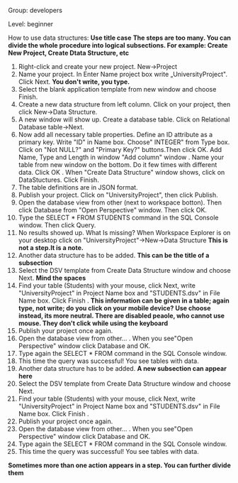 
Group:  developers

Level: beginner

How to use data structures: **Use title case**
**The steps are too many. You can divide the whole procedure into logical subsections. For example: Create New Project, Create Dtata Structure, etc**
1. Right-click and create your new project. New->Project
2. Name your project. In Enter Name project box write „UniversityProject&quot;. Click Next. **You don't write, you type.**
3. Select the blank application template from new window and choose Finish.
4. Create a new data structure from left column. Click on your project, then click New->Data Structure.
5. A new window will show up. Create a database table. Click on Relational Database table->Next.
6. Now add all necessary table properties. Define an ID attribute as a primary key. Write &quot;ID&quot; in Name box. Choose&quot; INTEGER&quot;  from Type box. Click on &quot;Not NULL?&quot; and &quot;Primary Key?&quot; buttons.Then click OK. Add Name, Type and  Length in window &quot;Add column&quot; window . Name  your table from new window on the bottom. Do it few times with different data. Click OK . When &quot;Create Data Structure&quot; window shows, click on DataStuctures. Click Finish.
7. The table definitions are in JSON format.
8. Publish your project. Click on &quot;UniversityProject&quot;, then click Publish.
9. Open the database view  from other  (next to workspace botton).  Then click Database from &quot;Open Perspective&quot; window. Then click OK.
10. Type the SELECT \* FROM STUDENTS command in the SQL Console window. Then click Query.
11. No results showed up. What Is missing? When Workspace Explorer is on your desktop click on &quot;UniversityProject&quot;->New->Data Structure **This is not a step.It is a note.**
12. Another data structure has to be added. **This can be the title of a subsection**
13. Select the DSV template from Create Data Structure window  and choose Next. **Mind the spaces**
14. Find your  table (Students) with your mouse, click Next, write &quot;UniversityProject&quot;  in Project Name box and &quot;STUDENTS.dsv&quot; in File Name box. Click Finish . **This information can be given in a table; again type, not write; do you click on your mobile device? Use choose instead, its more neutral. There are disabled peaole, who cannot use mouse. They don't click while using the keyboard**
15. Publish your project once again.
16. Open the database view from other… . When you see&quot;Open Perspective&quot; window click Database and OK.
17. Type again the SELECT \* FROM command in the SQL Console window.
18. This time the query was successful! You see tables with data.
12. Another data structure has to be added. **A new subsection can appear here**
13. Select the DSV template from Create Data Structure window  and choose Next.
14. Find your  table (Students) with your mouse, click Next, write &quot;UniversityProject&quot;  in Project Name box and &quot;STUDENTS.dsv&quot; in File Name box. Click Finish .
15. Publish your project once again.
16. Open the database view from other… . When you see&quot;Open Perspective&quot; window click Database and OK.
17. Type again the SELECT \* FROM command in the SQL Console window.
18. This time the query was successful! You see tables with data.

**Sometimes more than one action appears in a step. You can further divide them**

